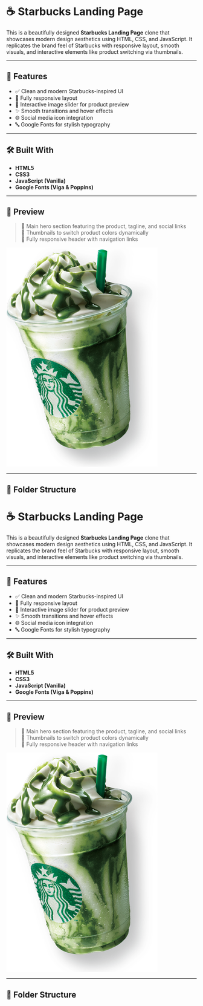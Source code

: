 # ☕ Starbucks Landing Page

This is a beautifully designed **Starbucks Landing Page** clone that showcases modern design aesthetics using HTML, CSS, and JavaScript. It replicates the brand feel of Starbucks with responsive layout, smooth visuals, and interactive elements like product switching via thumbnails.

---

## 🚀 Features

- ✅ Clean and modern Starbucks-inspired UI
- 📱 Fully responsive layout
- 🎯 Interactive image slider for product preview
- ✨ Smooth transitions and hover effects
- 🌐 Social media icon integration
- 🔤 Google Fonts for stylish typography

---

## 🛠️ Built With

- **HTML5**
- **CSS3**
- **JavaScript (Vanilla)**
- **Google Fonts (Viga & Poppins)**

---

## 📸 Preview

> 🔻 Main hero section featuring the product, tagline, and social links  
> 🔻 Thumbnails to switch product colors dynamically  
> 🔻 Fully responsive header with navigation links

![Starbucks Preview](./img/img1.png)

---

## 📂 Folder Structure

# ☕ Starbucks Landing Page

This is a beautifully designed **Starbucks Landing Page** clone that showcases modern design aesthetics using HTML, CSS, and JavaScript. It replicates the brand feel of Starbucks with responsive layout, smooth visuals, and interactive elements like product switching via thumbnails.

---

## 🚀 Features

- ✅ Clean and modern Starbucks-inspired UI
- 📱 Fully responsive layout
- 🎯 Interactive image slider for product preview
- ✨ Smooth transitions and hover effects
- 🌐 Social media icon integration
- 🔤 Google Fonts for stylish typography

---

## 🛠️ Built With

- **HTML5**
- **CSS3**
- **JavaScript (Vanilla)**
- **Google Fonts (Viga & Poppins)**

---

## 📸 Preview

> 🔻 Main hero section featuring the product, tagline, and social links  
> 🔻 Thumbnails to switch product colors dynamically  
> 🔻 Fully responsive header with navigation links

![Starbucks Preview](./img/img1.png)

---

## 📂 Folder Structure

